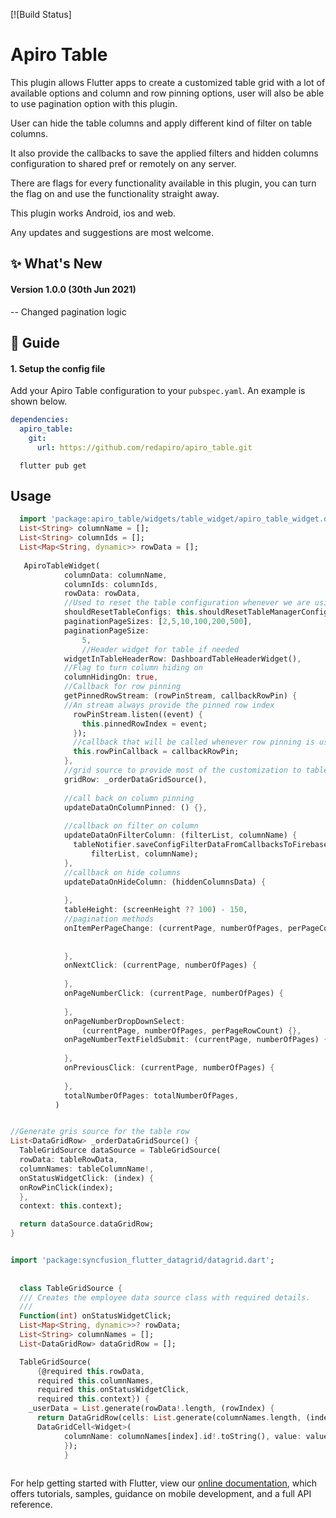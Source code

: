 [![Build Status]
# Apiro Table

This plugin allows Flutter apps to create a customized table grid with a lot of available options and column and row pinning options, user will also be able to use pagination option with this plugin.

User can hide the table columns and apply different kind of filter on table columns.

It also provide the callbacks to save the applied filters and hidden columns configuration to shared pref or remotely on any server.

There are flags for every functionality available in this plugin, you can turn the flag on and use the functionality straight away.

This plugin works Android, ios and web.

Any updates and suggestions are most welcome.


## :sparkles: What's New
#### Version 1.0.0 (30th Jun 2021)

-- Changed pagination logic

## :book: Guide

#### 1. Setup the config file

Add your Apiro Table configuration to your `pubspec.yaml`.
An example is shown below. 
```yaml
dependencies:
  apiro_table:
    git:
      url: https://github.com/redapiro/apiro_table.git
```

```
  flutter pub get
```

## Usage
```dart
  import 'package:apiro_table/widgets/table_widget/apiro_table_widget.dart';
  List<String> columnName = [];
  List<String> columnIds = [];
  List<Map<String, dynamic>> rowData = [];
  
   ApiroTableWidget(
            columnData: columnName,
            columnIds: columnIds,
            rowData: rowData,
            //Used to reset the table configuration whenever we are using multiple tables in single project
            shouldResetTableConfigs: this.shouldResetTableManagerConfig,
            paginationPageSizes: [2,5,10,100,200,500],
            paginationPageSize:
                5,
                //Header widget for table if needed 
            widgetInTableHeaderRow: DashboardTableHeaderWidget(),
            //Flag to turn column hiding on
            columnHidingOn: true,
            //Callback for row pinning
            getPinnedRowStream: (rowPinStream, callbackRowPin) {
            //An stream always provide the pinned row index
              rowPinStream.listen((event) {
                this.pinnedRowIndex = event;
              });
              //callback that will be called whenever row pinning is used at client side
              this.rowPinCallback = callbackRowPin;
            },
            //grid source to provide most of the customization to table cell
            gridRow: _orderDataGridSource(),
            
            //call back on column pinning
            updateDataOnColumnPinned: () {},
            
            //callback on filter on column
            updateDataOnFilterColumn: (filterList, columnName) {
              tableNotifier.saveConfigFilterDataFromCallbacksToFirebase(
                  filterList, columnName);
            },
            //callback on hide columns
            updateDataOnHideColumn: (hiddenColumnsData) {
            
            },
            tableHeight: (screenHeight ?? 100) - 150,
            //pagination methods
            onItemPerPageChange: (currentPage, numberOfPages, perPageCount) {
              
              
            },
            onNextClick: (currentPage, numberOfPages) {
              
            },
            onPageNumberClick: (currentPage, numberOfPages) {
              
            },
            onPageNumberDropDownSelect:
                (currentPage, numberOfPages, perPageRowCount) {},
            onPageNumberTextFieldSubmit: (currentPage, numberOfPages) {
              
            },
            onPreviousClick: (currentPage, numberOfPages) {
              
            },
            totalNumberOfPages: totalNumberOfPages,
          )


//Generate gris source for the table row
List<DataGridRow> _orderDataGridSource() {
  TableGridSource dataSource = TableGridSource(
  rowData: tableRowData,
  columnNames: tableColumnName!,
  onStatusWidgetClick: (index) {
  onRowPinClick(index);
  },
  context: this.context);

  return dataSource.dataGridRow;
}


import 'package:syncfusion_flutter_datagrid/datagrid.dart';
  
  
  class TableGridSource {
  /// Creates the employee data source class with required details.
  ///
  Function(int) onStatusWidgetClick;
  List<Map<String, dynamic>>? rowData;
  List<String> columnNames = [];
  List<DataGridRow> dataGridRow = [];

  TableGridSource(
      {@required this.rowData,
      required this.columnNames,
      required this.onStatusWidgetClick,
      required this.context}) {
    _userData = List.generate(rowData!.length, (rowIndex) {
      return DataGridRow(cells: List.generate(columnNames.length, (index) {
      DataGridCell<Widget>(
            columnName: columnNames[index].id!.toString(), value: valueWidget);
            });
            }
  

```

For help getting started with Flutter, view our 
[online documentation](https://flutter.dev/docs), which offers tutorials, 
samples, guidance on mobile development, and a full API reference.
